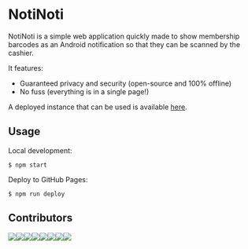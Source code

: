 # NotiNoti

NotiNoti is a simple web application quickly made to show membership barcodes as an Android notification so that they can be scanned by the cashier.

It features:
- Guaranteed privacy and security (open-source and 100% offline)
- No fuss (everything is in a single page!)

A deployed instance that can be used is available [here](https://rafiazman.github.io/notinoti/).

## Usage

Local development:
```shell script
$ npm start
```

Deploy to GitHub Pages:
```shell script
$ npm run deploy
```

## Contributors
[![](https://sourcerer.io/fame/rafiazman/rafiazman/notinoti/images/0)](https://sourcerer.io/fame/rafiazman/rafiazman/notinoti/links/0)[![](https://sourcerer.io/fame/rafiazman/rafiazman/notinoti/images/1)](https://sourcerer.io/fame/rafiazman/rafiazman/notinoti/links/1)[![](https://sourcerer.io/fame/rafiazman/rafiazman/notinoti/images/2)](https://sourcerer.io/fame/rafiazman/rafiazman/notinoti/links/2)[![](https://sourcerer.io/fame/rafiazman/rafiazman/notinoti/images/3)](https://sourcerer.io/fame/rafiazman/rafiazman/notinoti/links/3)[![](https://sourcerer.io/fame/rafiazman/rafiazman/notinoti/images/4)](https://sourcerer.io/fame/rafiazman/rafiazman/notinoti/links/4)[![](https://sourcerer.io/fame/rafiazman/rafiazman/notinoti/images/5)](https://sourcerer.io/fame/rafiazman/rafiazman/notinoti/links/5)[![](https://sourcerer.io/fame/rafiazman/rafiazman/notinoti/images/6)](https://sourcerer.io/fame/rafiazman/rafiazman/notinoti/links/6)[![](https://sourcerer.io/fame/rafiazman/rafiazman/notinoti/images/7)](https://sourcerer.io/fame/rafiazman/rafiazman/notinoti/links/7)